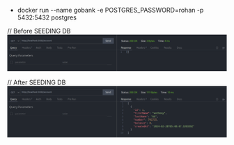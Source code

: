 
- docker run --name gobank -e POSTGRES_PASSWORD=rohan -p 5432:5432 postgres



// Before SEEDING DB
![Alt text](image.png)

// After SEEDING DB
![Alt text](image-1.png)